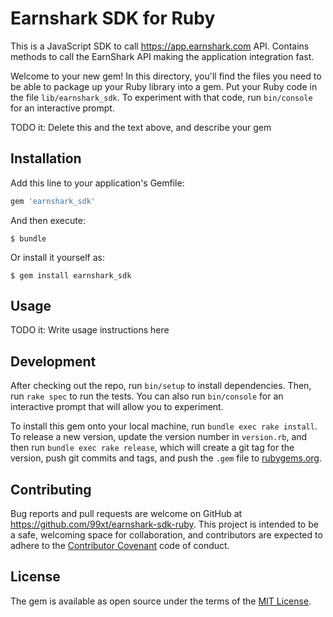 # Earnshark SDK for Ruby

This is a JavaScript SDK to call https://app.earnshark.com API. Contains methods to call the EarnShark API making the application integration fast.

Welcome to your new gem! In this directory, you'll find the files you need to be able to package up your Ruby library into a gem. Put your Ruby code in the file `lib/earnshark_sdk`. To experiment with that code, run `bin/console` for an interactive prompt.

TODO it: Delete this and the text above, and describe your gem

## Installation

Add this line to your application's Gemfile:

```ruby
gem 'earnshark_sdk'
```

And then execute:

    $ bundle

Or install it yourself as:

    $ gem install earnshark_sdk

## Usage

TODO it: Write usage instructions here

## Development

After checking out the repo, run `bin/setup` to install dependencies. Then, run `rake spec` to run the tests. You can also run `bin/console` for an interactive prompt that will allow you to experiment.

To install this gem onto your local machine, run `bundle exec rake install`. To release a new version, update the version number in `version.rb`, and then run `bundle exec rake release`, which will create a git tag for the version, push git commits and tags, and push the `.gem` file to [rubygems.org](https://rubygems.org).

## Contributing

Bug reports and pull requests are welcome on GitHub at  https://github.com/99xt/earnshark-sdk-ruby. This project is intended to be a safe, welcoming space for collaboration, and contributors are expected to adhere to the [Contributor Covenant](http://contributor-covenant.org) code of conduct.

## License

The gem is available as open source under the terms of the [MIT License](http://opensource.org/licenses/MIT).

